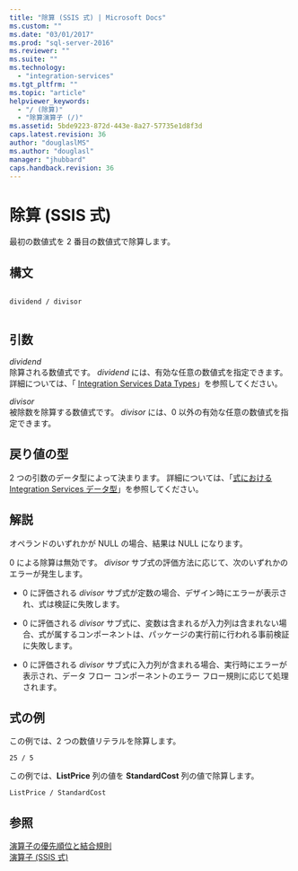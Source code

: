 ```yaml
---
title: "除算 (SSIS 式) | Microsoft Docs"
ms.custom: ""
ms.date: "03/01/2017"
ms.prod: "sql-server-2016"
ms.reviewer: ""
ms.suite: ""
ms.technology: 
  - "integration-services"
ms.tgt_pltfrm: ""
ms.topic: "article"
helpviewer_keywords: 
  - "/ (除算)"
  - "除算演算子 (/)"
ms.assetid: 5bde9223-872d-443e-8a27-57735e1d8f3d
caps.latest.revision: 36
author: "douglaslMS"
ms.author: "douglasl"
manager: "jhubbard"
caps.handback.revision: 36
---
```

# 除算 (SSIS 式)
  最初の数値式を 2 番目の数値式で除算します。  
  
## 構文  
  
```  
  
dividend / divisor  
  
```  
  
## 引数  
 *dividend*  
 除算される数値式です。 *dividend* には、有効な任意の数値式を指定できます。 詳細については、「 [Integration Services Data Types](../../integration-services/data-flow/integration-services-data-types.md)」を参照してください。  
  
 *divisor*  
 被除数を除算する数値式です。 *divisor* には、0 以外の有効な任意の数値式を指定できます。  
  
## 戻り値の型  
 2 つの引数のデータ型によって決まります。 詳細については、「[式における Integration Services データ型](../../integration-services/expressions/integration-services-data-types-in-expressions.md)」を参照してください。  
  
## 解説  
 オペランドのいずれかが NULL の場合、結果は NULL になります。  
  
 0 による除算は無効です。 *divisor* サブ式の評価方法に応じて、次のいずれかのエラーが発生します。  
  
-   0 に評価される *divisor* サブ式が定数の場合、デザイン時にエラーが表示され、式は検証に失敗します。  
  
-   0 に評価される *divisor* サブ式に、変数は含まれるが入力列は含まれない場合、式が属するコンポーネントは、パッケージの実行前に行われる事前検証に失敗します。  
  
-   0 に評価される *divisor* サブ式に入力列が含まれる場合、実行時にエラーが表示され、データ フロー コンポーネントのエラー フロー規則に応じて処理されます。  
  
## 式の例  
 この例では、2 つの数値リテラルを除算します。  
  
```  
25 / 5  
```  
  
 この例では、**ListPrice** 列の値を **StandardCost** 列の値で除算します。  
  
```  
ListPrice / StandardCost  
```  
  
## 参照  
 [演算子の優先順位と結合規則](../../integration-services/expressions/operator-precedence-and-associativity.md)   
 [演算子 (SSIS 式)](../../integration-services/expressions/operators-ssis-expression.md)  
  
  